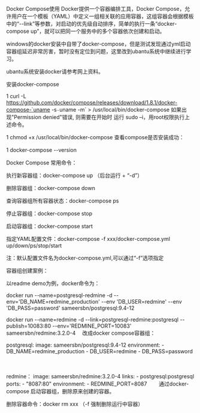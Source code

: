 Docker Compose使用
Docker提供一个容器编排工具，Docker Compose，允许用户在一个模板（YAML）中定义一组相关联的应用容器，这组容器会根据模板中的“--link”等参数，对启动的优先级自动排序，简单的执行一条“docker-compose up”，就可以把同一个服务中的多个容器依次创建和启动。

 

windows的docker安装中自带了docker-compose，但是测试发现通过yml启动容器组延迟非常厉害，暂时没有定位到问题，这里改到ubantu系统中继续进行学习。

ubantu系统安装docker请参考网上资料。

安装docker-compose

1
curl -L https://github.com/docker/compose/releases/download/1.8.1/docker-compose-`uname -s`-`uname -m` > /usr/local/bin/docker-compose
如果出现"Permission denied"错误, 则需要在开始时 运行 sudo –i，用root权限执行上述命令。

1
chmod +x /usr/local/bin/docker-compose
查看compose是否安装成功：

1
docker-compose --version
　　

 

Docker Compose 常用命令：

执行新容器组：docker-compose up  （后台运行 + “-d”）

删除容器组：docker-compose down

查询容器组所有容器状态：docker-compose ps

停止容器组：docker-compose stop

启动容器组：docker-compose start

指定YAML配置文件：docker-compose -f xxx/docker-compose.yml up/down/ps/stop/start

注：默认配置文件名为docker-compose.yml,可以通过“-f”选项指定

 

容器组创建案例：

以readme demo为例，docker命令为：

docker run --name=postgresql-redmine -d --env='DB_NAME=redmine_production' --env 'DB_USER=redmine' --env 'DB_PASS=password' sameersbn/postgresql:9.4-12
  
docker run --name=redmine -d --link=postgresql-redmine:postgresql --publish=10083:80 --env='REDMINE_PORT=10083' sameersbn/redmine:3.2.0-4
　改成docker compose容器组：

postgresql:
    image: sameersbn/postgresql:9.4-12
    environment:
        - DB_NAME=redmine_production
        - DB_USER=redmine
        - DB_PASS=password
        
<br><br>redmine：
    image: sameersbn/redmine:3.2.0-4
    links:
        - postgresql:postgresql
    ports:
        - "8087:80"
    environment:
        - REDMINE_PORT=8087
　　通过docker-compose 启动容器组，删除原来创建的容器。

删除容器命令：docker rm xxx    （-f 强制删除运行中容器）